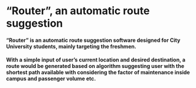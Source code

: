 # “Router”, an automatic route suggestion
#### “Router” is an automatic route suggestion software designed for City University students, mainly targeting the freshmen.

#### With a simple input of user’s current location and desired destination, a route would be generated based on algorithm suggesting user with the shortest path available with considering the factor of maintenance inside campus and passenger volume etc.
